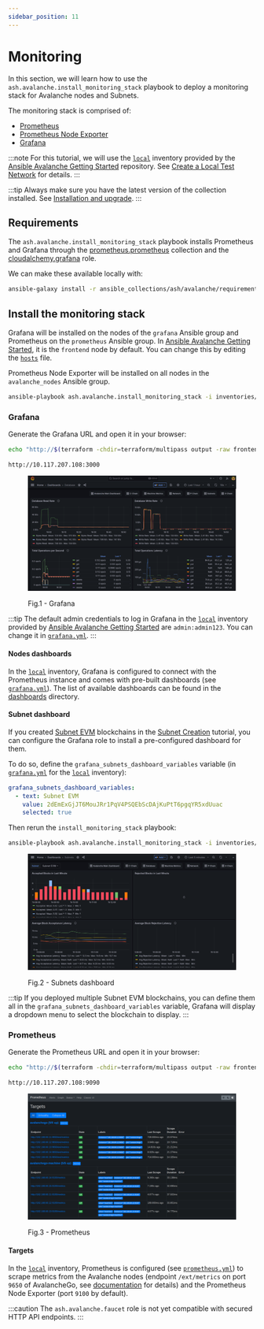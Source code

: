 ```yaml
---
sidebar_position: 11
---
```


# Monitoring

In this section, we will learn how to use the `ash.avalanche.install_monitoring_stack` playbook to deploy a monitoring stack for Avalanche nodes and Subnets.

The monitoring stack is comprised of:

- [Prometheus](https://prometheus.io)
- [Prometheus Node Exporter](https://prometheus.io/docs/guides/node-exporter/)
- [Grafana](https://grafana.com)

:::note
For this tutorial, we will use the [`local`](https://github.com/AshAvalanche/ansible-avalanche-getting-started/tree/main/inventories/local) inventory provided by the [Ansible Avalanche Getting Started](https://github.com/AshAvalanche/ansible-avalanche-getting-started) repository. See [Create a Local Test Network](./local-test-network) for details.
:::

:::tip
Always make sure you have the latest version of the collection installed. See [Installation and upgrade](/docs/toolkit/ansible-avalanche-collection/installation).
:::

## Requirements

The `ash.avalanche.install_monitoring_stack` playbook installs Prometheus and Grafana through the [prometheus.prometheus](https://galaxy.ansible.com/prometheus/prometheus) collection and the [cloudalchemy.grafana](https://galaxy.ansible.com/cloudalchemy/grafana) role.

We can make these available locally with:

```bash
ansible-galaxy install -r ansible_collections/ash/avalanche/requirements.yml
```

## Install the monitoring stack

Grafana will be installed on the nodes of the `grafana` Ansible group and Prometheus on the `prometheus` Ansible group. In [Ansible Avalanche Getting Started](https://github.com/AshAvalanche/ansible-avalanche-getting-started), it is the `frontend` node by default. You can change this by editing the [`hosts`](https://github.com/AshAvalanche/ansible-avalanche-getting-started/blob/main/inventories/local/hosts) file.

Prometheus Node Exporter will be installed on all nodes in the `avalanche_nodes` Ansible group.

```bash
ansible-playbook ash.avalanche.install_monitoring_stack -i inventories/local
```

### Grafana

Generate the Grafana URL and open it in your browser:

```bash title="Command"
echo "http://$(terraform -chdir=terraform/multipass output -raw frontend_ip):3000"
```

```bash title="Sample output"
http://10.117.207.108:3000
```

<figure>

![Ash Grafana](/img/ash-grafana.png)

<figcaption style={{textAlign: 'center'}}>Fig.1 - Grafana</figcaption>
</figure>

:::tip
The default admin credentials to log in Grafana in the [`local`](https://github.com/AshAvalanche/ansible-avalanche-getting-started/tree/main/inventories/local) inventory provided by [Ansible Avalanche Getting Started](https://github.com/AshAvalanche/ansible-avalanche-getting-started) are `admin:admin123`. You can change it in [`grafana.yml`](https://github.com/AshAvalanche/ansible-avalanche-getting-started/blob/main/inventories/local/group_vars/grafana.yml).
:::

#### Nodes dashboards

In the [`local`](https://github.com/AshAvalanche/ansible-avalanche-getting-started/tree/main/inventories/local) inventory, Grafana is configured to connect with the Prometheus instance and comes with pre-built dashboards (see [`grafana.yml`](https://github.com/AshAvalanche/ansible-avalanche-getting-started/blob/main/inventories/local/group_vars/grafana.yml)). The list of available dashboards can be found in the [dashboards](https://github.com/AshAvalanche/ansible-avalanche-collection/tree/main/files/dashboard) directory.

#### Subnet dashboard

If you created [Subnet EVM](https://github.com/ava-labs/subnet-evm) blockchains in the [Subnet Creation](/docs/toolkit/ansible-avalanche-collection/tutorials/subnet-creation) tutorial, you can configure the Grafana role to install a pre-configured dashboard for them.

To do so, define the `grafana_subnets_dashboard_variables` variable (in [`grafana.yml`](https://github.com/AshAvalanche/ansible-avalanche-getting-started/blob/main/inventories/local/group_vars/grafana.yml) for the [`local`](https://github.com/AshAvalanche/ansible-avalanche-getting-started/tree/main/inventories/local) inventory):

```yaml
grafana_subnets_dashboard_variables:
  - text: Subnet EVM
    value: 2dEmExGjJT6MouJRr1PqV4PSQEbScDAjKuPtT6pgqYR5xdUuac
    selected: true
```

Then rerun the `install_monitoring_stack` playbook:

```bash
ansible-playbook ash.avalanche.install_monitoring_stack -i inventories/local
```

<figure>

![Ash Grafana](/img/ash-subnets-dashboard.png)

<figcaption style={{textAlign: 'center'}}>Fig.2 - Subnets dashboard</figcaption>
</figure>

:::tip
If you deployed multiple Subnet EVM blockchains, you can define them all in the `grafana_subnets_dashboard_variables` variable, Grafana will display a dropdown menu to select the blockchain to display.
:::

### Prometheus

Generate the Prometheus URL and open it in your browser:

```bash title="Command"
echo "http://$(terraform -chdir=terraform/multipass output -raw frontend_ip):9090"
```

```bash title="Sample output"
http://10.117.207.108:9090
```

<figure>

![Ash prometheus](/img/ash-prometheus.png)

<figcaption style={{textAlign: 'center'}}>Fig.3 - Prometheus</figcaption>
</figure>

#### Targets

In the [`local`](https://github.com/AshAvalanche/ansible-avalanche-getting-started/tree/main/inventories/local) inventory, Prometheus is configured (see [`prometheus.yml`](https://github.com/AshAvalanche/ansible-avalanche-getting-started/blob/main/inventories/local/group_vars/prometheus.yml)) to scrape metrics from the Avalanche nodes (endpoint `/ext/metrics` on port `9650` of AvalancheGo, see [documentation](https://docs.avax.network/api-reference/metrics-api) for details) and the Prometheus Node Exporter (port `9100` by default).

:::caution
The `ash.avalanche.faucet` role is not yet compatible with secured HTTP API endpoints.
:::
